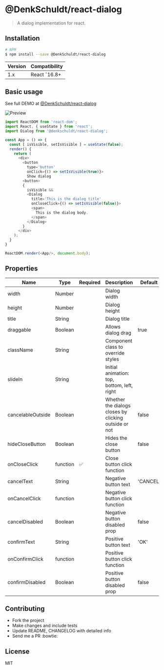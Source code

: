 
# @DenkSchuldt/react-dialog

> A dialog implementation for react.

## Installation
```bash
# NPM
$ npm install --save @DenkSchuldt/react-dialog
```
|Version     | Compatibility|
|------------|--------------|
|1.x         | React ˆ16.8+ |

## Basic usage

See full DEMO at [@DenkSchuldt/react-dialog](https://dennyschuldt.com/react-dialog)

<img
  src="./@DenkSchuldt react-dialog.gif"
  alt="Preview"/>

```javascript
import ReactDOM from 'react-dom';
import React, { useState } from 'react';
import Dialog from '@denkschuldt/react-dialog';

const App = () => {
  const [ isVisible, setIsVisible ] = useState(false);
  render() {
    return (
      <div>
        <button
          type='button'
          onClick={() => setIsVisible(true)}>
          Show dialog
        <button>
        {
          isVisible &&
          <Dialog
            title='This is the dialog title'
            onCloseClick={() => setIsVisible(false)}>
            <span>
              This is the dialog body.
            </span>
          </Dialog>
        }
      </div>
    );
  }
}

ReactDOM.render(<App/>, document.body);

```

## Properties

| Name              | Type     | Required           | Description                                           | Default |
|-------------------|----------|--------------------|-------------------------------------------------------|---------|
| width             | Number   |                    | Dialog width                                          |         |
| height            | Number   |                    | Dialog height                                         |         |
| title             | String   |                    | Dialog title                                          |         |
| draggable         | Boolean  |                    | Allows dialog drag                                    | true    |
| className         | String   |                    | Component class to override styles                    |         |
| slideIn           | String   |                    | Initial animation: top, bottom, left, right           |         |
| cancelableOutside | Boolean  |                    | Whether the dialogs closes by clicking outside or not | false   |
| hideCloseButton   | Boolean  |                    | Hides the close button                                | false   |
| onCloseClick      | function | :white_check_mark: | Close button click function                           |         |
| cancelText        | String   |                    | Negative button text                                  | 'CANCEL'|
| onCancelClick     | function |                    | Negative button click function                        |         |
| cancelDisabled    | Boolean  |                    | Negative button disabled prop                         | false   |
| confirmText       | String   |                    | Positive button text                                  | 'OK'    |
| onConfirmClick    | function |                    | Positive button click function                        |         |
| confirmDisabled   | Boolean  |                    | Positive button disabled prop                         | false   |

## Contributing
* Fork the project
* Make changes and include tests
* Update README, CHANGELOG with detailed info
* Send me a PR :bowtie:

## License

MIT
